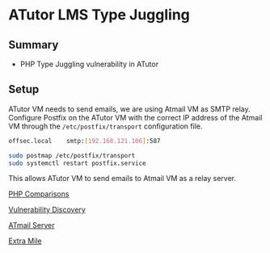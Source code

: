 # ATutor LMS Type Juggling

## Summary

- PHP Type Juggling vulnerability in ATutor

## Setup

ATutor VM needs to send emails, we are using Atmail VM as SMTP relay. Configure Postfix on the ATutor VM with the correct IP address of the Atmail VM through the `/etc/postfix/transport` configuration file. 

```bash
offsec.local	smtp:[192.168.121.106]:587

sudo postmap /etc/postfix/transport
sudo systemctl restart postfix.service
```

This allows ATutor VM to send emails to Atmail VM as a relay server. 

[PHP Comparisons](ATutor%20LMS%20Type%20Juggling%201181c74fa6c44a3095e135432e476061/PHP%20Comparisons%2066d68595ee6644b7a2cd8a94e9334541.md)

[Vulnerability Discovery](ATutor%20LMS%20Type%20Juggling%201181c74fa6c44a3095e135432e476061/Vulnerability%20Discovery%20c3f8408782514894bf667f27ef17eee1.md)

[ATmail Server](ATutor%20LMS%20Type%20Juggling%201181c74fa6c44a3095e135432e476061/ATmail%20Server%2042ab9ba8523c4baa94b360c621bbef2d.md)

[Extra Mile](ATutor%20LMS%20Type%20Juggling%201181c74fa6c44a3095e135432e476061/Extra%20Mile%2062850c24a61a4108ac4fb612e6944e4b.md)